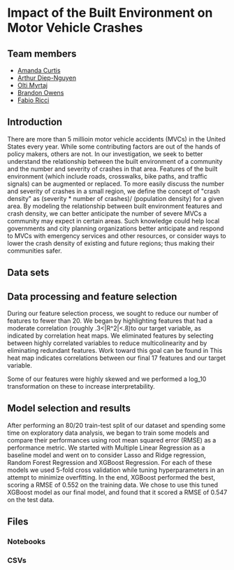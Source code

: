 # Impact of the Built Environment on Motor Vehicle Crashes

## Team members

- [Amanda Curtis](https://github.com/Arcturus816)
- [Arthur Diep-Nguyen](https://github.com/adn1995)
- [Olti Myrtaj](https://github.com/oltimyrtaj)
- [Brandon Owens](https://github.com/Brandon-Owens)
- [Fabio Ricci](https://github.com/HAL9009MATH)

## Introduction
There are more than 5 millioin motor vehicle accidents (MVCs) in the United States every year. While some contributing factors are out of the hands of policy makers, others are not. In our investigation, we seek to better understand the relationship between the built environment of a community and the number and severity of crashes in that area. Features of the built environment (which include roads, crosswalks, bike paths, and traffic signals) can be augmented or replaced. To more easily discuss the number and severity of crashes in a small region, we define the concept of "crash density" as (severity * number of crashes)/ (population density) for a given area. By modeling the relationship between built environment features and crash density, we can better anticipate the number of severe MVCs a community may expect in certain areas. Such knowledge could help local governments and city planning organizations better anticipate and respond to MVCs with emergency services and other resources, or consider ways to lower the crash density of existing and future regions; thus making their communities safer.

## Data sets

## Data processing and feature selection

During our feature selection process, we sought to reduce our number of features to fewer than 20. We began by highlighting features that had a moderate correlation (roughly .3<|R^2|<.8)to our target variable, as indicated by correlation heat maps. We eliminated features by selecting between highly correlated variables to reduce multicolinearity and by eliminating redundant features. Work toward this goal can be found in 
This heat map indicates correlations between our final 17 features and our target variable. 

Some of our features were highly skewed and we performed a log_10 transformation on these to increase interpretability. 

## Model selection and results
After performing an 80/20 train-test split of our dataset and spending some time on exploratory data analysis, we began to train some models and compare their performances using root mean squared error (RMSE) as a performance metric. We started with Multiple Linear Regression as a baseline model and went on to consider Lasso and Ridge regression, Random Forest Regression and XGBoost Regression. For each of these models we used 5-fold cross validation while tuning hyperparameters in an attempt to minimize overfitting. In the end, XGBoost performed the best, scoring a RMSE of 0.552 on the training data. We chose to use this tuned XGBoost model as our final model, and found that it scored a RMSE of 0.547 on the test data.  

## Files

### Notebooks

### CSVs
